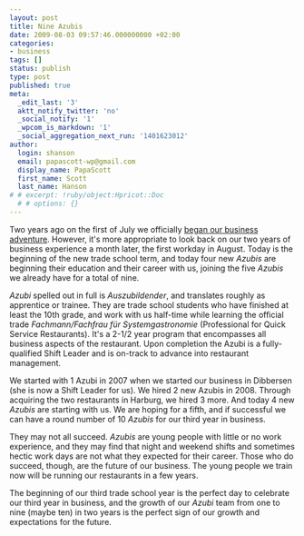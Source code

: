 ```yaml
---
layout: post
title: Nine Azubis
date: 2009-08-03 09:57:46.000000000 +02:00
categories:
- business
tags: []
status: publish
type: post
published: true
meta:
  _edit_last: '3'
  aktt_notify_twitter: 'no'
  _social_notify: '1'
  _wpcom_is_markdown: '1'
  _social_aggregation_next_run: '1401623012'
author:
  login: shanson
  email: papascott-wp@gmail.com
  display_name: PapaScott
  first_name: Scott
  last_name: Hanson
# # excerpt: !ruby/object:Hpricot::Doc
  # # options: {}
---
```

<p>Two years ago on the first of July we officially <a href="http://www.papascott.de/archives/2007/07/01/first-day-of-work/">began our business adventure</a>. However, it's more appropriate to look back on our two years of business experience a month later, the first workday in August. Today is the beginning of the new trade school term, and today four new <em>Azubis</em> are beginning their education and their career with us, joining the five <em>Azubis</em> we already have for a total of nine.</p>
<p><em>Azubi</em> spelled out in full is <em>Auszubildender</em>, and translates roughly as apprentice or trainee. They are trade school students who have finished at least the 10th grade, and work with us half-time while learning the official trade  <em>Fachmann/Fachfrau f&uuml;r Systemgastronomie</em> (Professional for Quick Service Restaurants). It's a 2-1/2 year program that encompasses all business aspects of the restaurant. Upon completion the Azubi is a fully-qualified Shift Leader and is on-track to advance into restaurant management.</p>
<p>We started with 1 Azubi in 2007 when we started our business in Dibbersen (she is now a Shift Leader for us). We hired 2 new Azubis in 2008. Through acquiring the two restaurants in Harburg, we hired 3 more. And today 4 new <em>Azubis</em> are starting with us. We are hoping for a fifth, and if successful we can have a round number of 10 <em>Azubis</em> for our third year in business.</p>
<p>They may not all succeed. <em>Azubis</em> are young people with little or no work experience, and they may find that night and weekend shifts and sometimes hectic work days are not what they expected for their career. Those who do succeed, though, are the future of our business. The young people we train now will be running our restaurants in a few years.</p>
<p>The beginning of our third trade school year is the perfect day to celebrate our third year in business, and the growth of our <em>Azubi</em> team from one to nine (maybe ten) in two years is the perfect sign of our growth and expectations for the future.</p>

